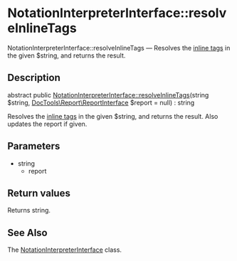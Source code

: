 NotationInterpreterInterface::resolveInlineTags
================

NotationInterpreterInterface::resolveInlineTags — Resolves the [inline tags](https://github.com/lingtalfi/DocTools/blob/master/doc/pages/doctool-markup-languages.md#inline-functions) in the given $string, and returns the result.

Description
---------------


abstract public [NotationInterpreterInterface::resolveInlineTags](https://github.com/lingtalfi/DocTools/blob/master/doc/api/DocTools/Interpreter/NotationInterpreterInterface/resolveInlineTags.md)(string $string, [DocTools\Report\ReportInterface](https://github.com/lingtalfi/DocTools/blob/master/doc/api/DocTools/Report/ReportInterface.md) $report = null) : string




Resolves the [inline tags](https://github.com/lingtalfi/DocTools/blob/master/doc/pages/doctool-markup-languages.md#inline-functions) in the given $string, and returns the result.
Also updates the report if given.




Parameters
--------------

- string
    - report
    

Return values
----------------

Returns string.









See Also
-----------

The [NotationInterpreterInterface](https://github.com/lingtalfi/DocTools/blob/master/doc/api/DocTools/Interpreter/NotationInterpreterInterface.md) class.
